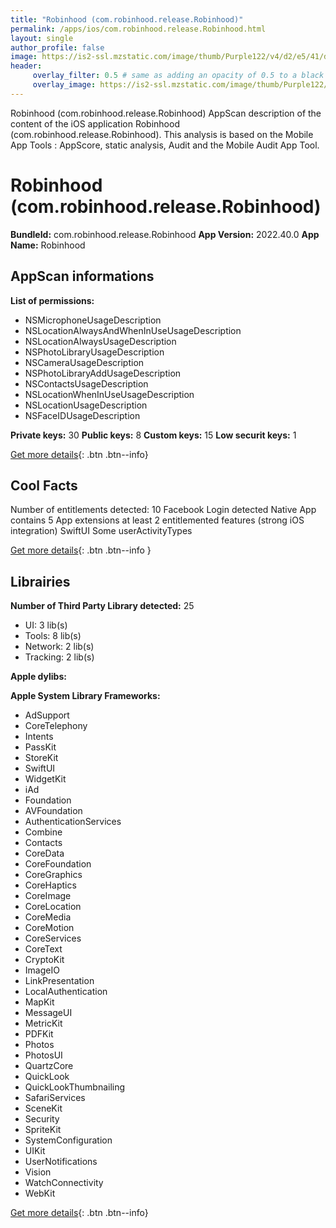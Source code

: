 ```yaml
---
title: "Robinhood (com.robinhood.release.Robinhood)"
permalink: /apps/ios/com.robinhood.release.Robinhood.html
layout: single
author_profile: false
image: https://is2-ssl.mzstatic.com/image/thumb/Purple122/v4/d2/e5/41/d2e54166-8e8a-0e21-c80d-516ead017a39/AppIcon-0-1x_U007emarketing-0-7-0-sRGB-85-220.png/512x512bb.jpg
header: 
     overlay_filter: 0.5 # same as adding an opacity of 0.5 to a black background
     overlay_image: https://is2-ssl.mzstatic.com/image/thumb/Purple122/v4/d2/e5/41/d2e54166-8e8a-0e21-c80d-516ead017a39/AppIcon-0-1x_U007emarketing-0-7-0-sRGB-85-220.png/512x512bb.jpg
---
```

Robinhood (com.robinhood.release.Robinhood) AppScan description of the content of the iOS application Robinhood (com.robinhood.release.Robinhood). This analysis is based on the Mobile App Tools : AppScore, static analysis, Audit and the Mobile Audit App Tool.

# Robinhood (com.robinhood.release.Robinhood)

**BundleId:** com.robinhood.release.Robinhood
**App Version:** 2022.40.0
**App Name:** Robinhood


## AppScan informations 

**List of permissions:** 
- NSMicrophoneUsageDescription
- NSLocationAlwaysAndWhenInUseUsageDescription
- NSLocationAlwaysUsageDescription
- NSPhotoLibraryUsageDescription
- NSCameraUsageDescription
- NSPhotoLibraryAddUsageDescription
- NSContactsUsageDescription
- NSLocationWhenInUseUsageDescription
- NSLocationUsageDescription
- NSFaceIDUsageDescription
  
  
**Private keys:** 30
**Public keys:** 8
**Custom keys:** 15
**Low securit keys:** 1
  
[Get more details](/pricing.html){: .btn .btn--info}

## Cool Facts

Number of entitlements detected: 10
Facebook Login detected
Native App
contains 5 App extensions
at least 2 entitlemented features (strong iOS integration)
SwiftUI
Some userActivityTypes
  
[Get more details](/pricing.html){: .btn .btn--info }

## Librairies 
**Number of Third Party Library detected:** 25
- UI: 3 lib(s)
- Tools: 8 lib(s)
- Network: 2 lib(s)
- Tracking: 2 lib(s)


**Apple dylibs:**


**Apple System Library Frameworks:**
- AdSupport
- CoreTelephony
- Intents
- PassKit
- StoreKit
- SwiftUI
- WidgetKit
- iAd
- Foundation
- AVFoundation
- AuthenticationServices
- Combine
- Contacts
- CoreData
- CoreFoundation
- CoreGraphics
- CoreHaptics
- CoreImage
- CoreLocation
- CoreMedia
- CoreMotion
- CoreServices
- CoreText
- CryptoKit
- ImageIO
- LinkPresentation
- LocalAuthentication
- MapKit
- MessageUI
- MetricKit
- PDFKit
- Photos
- PhotosUI
- QuartzCore
- QuickLook
- QuickLookThumbnailing
- SafariServices
- SceneKit
- Security
- SpriteKit
- SystemConfiguration
- UIKit
- UserNotifications
- Vision
- WatchConnectivity
- WebKit


  
[Get more details](/pricing.html){: .btn .btn--info}

